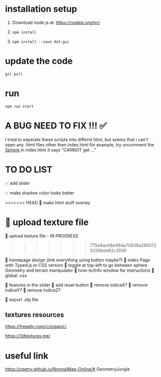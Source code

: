 # installation setup
1. Download node.js at: 
https://nodejs.org/en/

2. `npm install`

3. `npm install --save dat.gui`


# update the code

`git pull`

# run
`npm run start`



# A BUG NEED TO FIX !!! ✅
I tried to seperate these scripts into differnt html, but seems that i can't open any .html files other then index.html
for example, try uncomment the 
<a href="./src/sphere_with_waves.html" > Sphere </a>
in index.html
it says "CANNOT get ..."


# TO DO LIST
✅ add slider

✅ make shadow color looks better

<<<<<<< HEAD
🤔 make html stuff overlay

🤔 upload texture file
=======
🤔 upload texture file - IN PROGRESS
>>>>>>> 775e8ac68e49da70938a2650720259beb62c3590

🤔 homepage design (link everything using button maybe?)
    🤔 index Page with Typed.js or CSS version
    🤔 toggle at top-left to go between sphere Geometry and terrain manipulator
    🤔 how-to/Info window for instructions
    🤔 global .css

🤔 features in the slider
    🤔 add reset button
    🤔 remove indiceX?
    🤔 remove indiceY?
    🤔 remove indiceZ?

🤔 export .obj file





## textures resources
https://freepbr.com/c/organic/

https://3dtextures.me/


# useful link
https://cpetry.github.io/NormalMap-Online/# GeometryJungle

